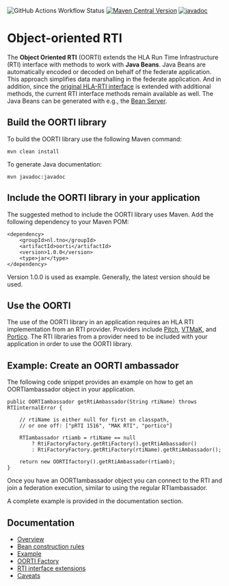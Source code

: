 ![GitHub Actions Workflow Status](https://img.shields.io/github/actions/workflow/status/TNO-MST/object-oriented-rti/build-publish-jar.yaml?branch=main&label=build&event=push)
[![Maven Central Version](https://img.shields.io/maven-central/v/nl.tno/oorti)](https://central.sonatype.com/artifact/nl.tno/oorti)
[![javadoc](https://javadoc.io/badge2/nl.tno/oorti/javadoc.svg)](https://javadoc.io/doc/nl.tno/oorti) 

# Object-oriented RTI

The **Object Oriented RTI** (OORTI) extends the HLA Run Time Infrastructure (RTI) interface with methods to work with **Java Beans**. Java Beans are automatically encoded or decoded on behalf of the federate application. This approach simplifies data marshalling in the federate application. And in addition, since the [original HLA-RTI interface](https://github.com/TNO-MST/hla-java-api) is extended with additional methods, the current RTI interface methods remain available as well.
The Java Beans can be generated with e.g., the [Bean Server](https://github.com/TNO-MST/bean-server).

## Build the OORTI library

To build the OORTI library use the following Maven command:

```
mvn clean install
```

To generate Java documentation:

```
mvn javadoc:javadoc
```

## Include the OORTI library in your application

The suggested method to include the OORTI library uses Maven. Add the following dependency to your Maven POM:

```
<dependency>
	<groupId>nl.tno</groupId>
	<artifactId>oorti</artifactId>
	<version>1.0.0</version>
	<type>jar</type>
</dependency>
```

Version 1.0.0 is used as example. Generally, the latest version should be used.

## Use the OORTI

The use of the OORTI library in an application requires an HLA RTI implementation from an RTI provider. Providers include [Pitch](https://pitchtechnologies.com), [VTMaK](https://www.mak.com), and [Portico](https://github.com/openlvc/portico). The RTI libraries from a provider need to be included with your application in order to use the OORTI library.

## Example: Create an OORTI ambassador

The following code snippet provides an example on how to get an OORTIambassador object in your application.

```
public OORTIambassador getRtiAmbassador(String rtiName) throws RTIinternalError {

	// rtiName is either null for first on classpath,
	// or one off: ["pRTI 1516", "MAK RTI", "portico"]

	RTIambassador rtiamb = rtiName == null
		? RtiFactoryFactory.getRtiFactory().getRtiAmbassador()
		: RtiFactoryFactory.getRtiFactory(rtiName).getRtiAmbassador();

	return new OORTIfactory().getRtiAmbassador(rtiamb);
}
```

Once you have an OORTIambassador object you can connect to the RTI and join a federation execution, similar to using the regular RTIambassador.

A complete example is provided in the documentation section.

## Documentation

- [Overview](doc/Overview.md)
- [Bean construction rules](doc/Beans.md)
- [Example](doc/Example.md)
- [OORTI Factory](doc/OORTIfactory.md)
- [RTI interface extensions](doc/Extensions.md)
- [Caveats](doc/Caveats.md)
